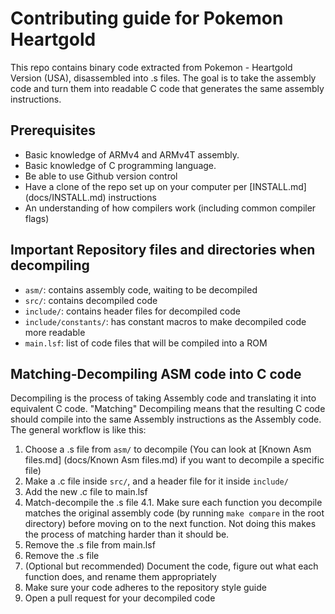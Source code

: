 # Contributing guide for Pokemon Heartgold

This repo contains binary code extracted from Pokemon - Heartgold Version (USA), disassembled into .s files.
The goal is to take the assembly code and turn them into readable C code that generates the same assembly instructions.

## Prerequisites

* Basic knowledge of ARMv4 and ARMv4T assembly.
* Basic knowledge of C programming language.
* Be able to use Github version control
* Have a clone of the repo set up on your computer per [INSTALL.md] (docs/INSTALL.md) instructions
* An understanding of how compilers work (including common compiler flags)

## Important Repository files and directories when decompiling

* `asm/`: contains assembly code, waiting to be decompiled
* `src/`: contains decompiled code
* `include/`: contains header files for decompiled code
* `include/constants/`: has constant macros to make decompiled code more readable
* `main.lsf`: list of code files that will be compiled into a ROM

## Matching-Decompiling ASM code into C code

Decompiling is the process of taking Assembly code and translating it into equivalent C code.
"Matching" Decompiling means that the resulting C code should compile into the same Assembly instructions as the Assembly code.
The general workflow is like this:

1. Choose a .s file from `asm/` to decompile (You can look at [Known Asm files.md] (docs/Known Asm files.md) if you want to decompile a specific file)
2. Make a .c file inside `src/`, and a header file for it inside `include/`
3. Add the new .c file to main.lsf
4. Match-decompile the .s file
4.1. Make sure each function you decompile matches the original assembly code (by running `make compare` in the root directory) before moving on to the next function. Not doing this makes the process of matching harder than it should be.
5. Remove the .s file from main.lsf
6. Remove the .s file 
7. (Optional but recommended) Document the code, figure out what each function does, and rename them appropriately
8. Make sure your code adheres to the repository style guide
9. Open a pull request for your decompiled code